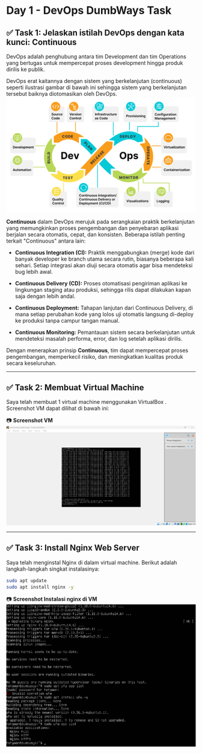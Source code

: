 # Day 1 - DevOps DumbWays Task

## ✅ Task 1: Jelaskan istilah DevOps dengan kata kunci: **Continuous**

DevOps adalah penghubung antara tim Development dan tim Operations yang bertugas untuk mempercepat proses development hingga produk dirilis ke publik.

DevOps erat kaitannya dengan sistem yang berkelanjutan (continuous) seperti ilustrasi gambar di bawah ini sehingga sistem yang berkelanjutan tersebut baiknya diotomasikan oleh DevOps.
![DevOps](DevOps.png)

**Continuous** dalam DevOps merujuk pada serangkaian praktik berkelanjutan yang memungkinkan proses pengembangan dan penyebaran aplikasi berjalan secara otomatis, cepat, dan konsisten. Beberapa istilah penting terkait "Continuous" antara lain:

- **Continuous Integration (CI):** Praktik menggabungkan (merge) kode dari banyak developer ke branch utama secara rutin, biasanya beberapa kali sehari. Setiap integrasi akan diuji secara otomatis agar bisa mendeteksi bug lebih awal.
- **Continuous Delivery (CD):** Proses otomatisasi pengiriman aplikasi ke lingkungan staging atau produksi, sehingga rilis dapat dilakukan kapan saja dengan lebih andal.

- **Continuous Deployment:** Tahapan lanjutan dari Continuous Delivery, di mana setiap perubahan kode yang lolos uji otomatis langsung di-deploy ke produksi tanpa campur tangan manual.

- **Continuous Monitoring:** Pemantauan sistem secara berkelanjutan untuk mendeteksi masalah performa, error, dan log setelah aplikasi dirilis.

Dengan menerapkan prinsip **Continuous**, tim dapat mempercepat proses pengembangan, memperkecil risiko, dan meningkatkan kualitas produk secara keseluruhan.

---

## ✅ Task 2: Membuat Virtual Machine

Saya telah membuat 1 virtual machine menggunakan VirtualBox . Screenshot VM dapat dilihat di bawah ini:

📷 **Screenshot VM**
![vm](vm.png)

---

## ✅ Task 3: Install Nginx Web Server

Saya telah menginstal Nginx di dalam virtual machine. Berikut adalah langkah-langkah singkat instalasinya:

```bash
sudo apt update
sudo apt install nginx -y
```

📷 **Screenshot Instalasi nginx di VM**
![nginx](nginx.png)
